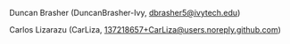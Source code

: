 Duncan Brasher (DuncanBrasher-Ivy, dbrasher5@ivytech.edu)


Carlos Lizarazu (CarLiza, 137218657+CarLiza@users.noreply.github.com)


